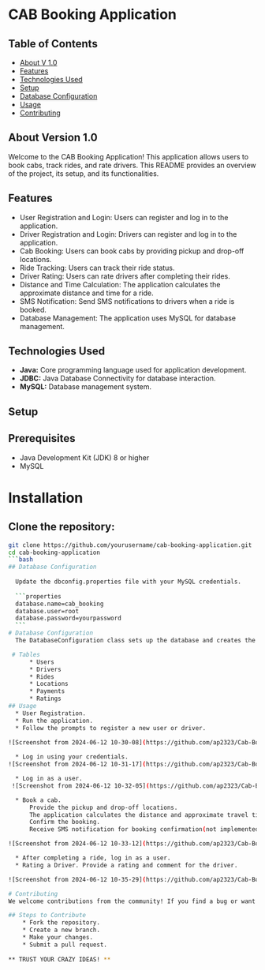 # CAB Booking Application

## Table of Contents

* [About V 1.0](#about-v-10)
* [Features](#features)
* [Technologies Used](#technologies-used)
* [Setup](#setup)
* [Database Configuration](#database-configuration)
* [Usage](#usage)
* [Contributing](#contributing)

## About Version 1.0
Welcome to the CAB Booking Application! This application allows users to book cabs, track rides, and rate drivers. This README provides an overview of the project, its setup, and its functionalities.

## Features
  * User Registration and Login: Users can register and log in to the application.
  * Driver Registration and Login: Drivers can register and log in to the application.
  * Cab Booking: Users can book cabs by providing pickup and drop-off locations.
  * Ride Tracking: Users can track their ride status.
  * Driver Rating: Users can rate drivers after completing their rides.
  * Distance and Time Calculation: The application calculates the approximate distance and time for a ride.
  * SMS Notification: Send SMS notifications to drivers when a ride is booked.
  * Database Management: The application uses MySQL for database management.

## Technologies Used
  * **Java:** Core programming language used for application development.
  * **JDBC:** Java Database Connectivity for database interaction.
  * **MySQL:** Database management system.

## Setup
## Prerequisites
  * Java Development Kit (JDK) 8 or higher
  * MySQL

# Installation
  ## Clone the repository:

  ```bash
  git clone https://github.com/yourusername/cab-booking-application.git
  cd cab-booking-application
  ```bash
  ## Database Configuration
      
    Update the dbconfig.properties file with your MySQL credentials.
    
    ```properties
    database.name=cab_booking
    database.user=root
    database.password=yourpassword
    ```
# Database Configuration
    The DatabaseConfiguration class sets up the database and creates the necessary tables. Ensure you have provided correct MySQL credentials in the dbconfig.properties file.

   # Tables
        * Users
        * Drivers
        * Rides
        * Locations
        * Payments
        * Ratings
## Usage
    * User Registration.
    * Run the application.
    * Follow the prompts to register a new user or driver.
    
  ![Screenshot from 2024-06-12 10-30-08](https://github.com/ap2323/Cab-Boooking-Application/assets/91046006/544a9377-a89c-4e95-89f6-191931feb923)

    * Log in using your credentials.
  ![Screenshot from 2024-06-12 10-31-17](https://github.com/ap2323/Cab-Boooking-Application/assets/91046006/362edf82-a973-41e3-8358-6a2ec4387da5)

    * Log in as a user.
   ![Screenshot from 2024-06-12 10-32-05](https://github.com/ap2323/Cab-Boooking-Application/assets/91046006/0b444059-e9cd-475b-9046-dbce70f641f2)

    * Book a cab.
        Provide the pickup and drop-off locations.
        The application calculates the distance and approximate travel time.
        Confirm the booking.
        Receive SMS notification for booking confirmation(not implemented).

  ![Screenshot from 2024-06-12 10-33-12](https://github.com/ap2323/Cab-Boooking-Application/assets/91046006/b8a98f2f-11ab-4b5c-a096-61bfb6653a41)

    * After completing a ride, log in as a user.
    * Rating a Driver. Provide a rating and comment for the driver.
  
  ![Screenshot from 2024-06-12 10-35-29](https://github.com/ap2323/Cab-Boooking-Application/assets/91046006/a5993884-c5c5-409a-be16-f486ae0c0541)

# Contributing
We welcome contributions from the community! If you find a bug or want to add a feature, please open an issue or submit a pull request.

  ## Steps to Contribute
      * Fork the repository.
      * Create a new branch.
      * Make your changes.
      * Submit a pull request.
      
** TRUST YOUR CRAZY IDEAS! **     
      
      
      

